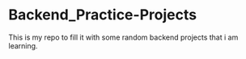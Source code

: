 # Backend_Practice-Projects
This is my repo to fill it with some random backend projects that i am learning.
